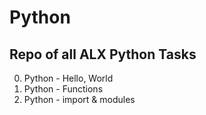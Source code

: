 # Python
## Repo of all ALX Python Tasks

0. Python - Hello, World
1. Python - Functions
2. Python - import & modules

